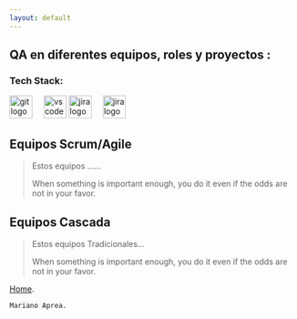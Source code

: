 ```yaml
---
layout: default
---
```

## QA en diferentes equipos, roles y proyectos : 
### Tech Stack:
<div align="left">
  <img src="https://cdn.jsdelivr.net/gh/devicons/devicon/icons/git/git-original.svg" height="40" alt="git logo"  />
  <img width="12" />
  <img src="https://cdn.jsdelivr.net/gh/devicons/devicon/icons/vscode/vscode-original.svg" height="40" alt="vscode logo"  />
  <img src="https://cdn.jsdelivr.net/gh/devicons/devicon/icons/jira/jira-original.svg" height="40" alt="jira logo"  />
  <img width="12" />
  <img src="https://cdn.jsdelivr.net/gh/devicons/devicon/icons/jira/jira-original.svg" height="40" alt="jira logo"  />
  <img width="12" />

</div>


## Equipos Scrum/Agile

> Estos equipos ......
>
> When something is important enough, you do it even if the odds are not in your favor.

## Equipos Cascada

> Estos equipos Tradicionales...
>
> When something is important enough, you do it even if the odds are not in your favor.

 [Home](./index.md).





```
Mariano Aprea. 
```
